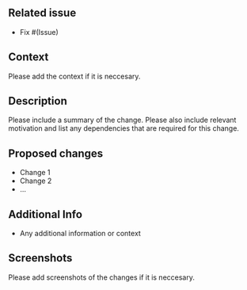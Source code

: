 ## Related issue 
- Fix #(Issue)

## Context
Please add the context if it is neccesary.

## Description
Please include a summary of the change. Please also include relevant motivation and list any dependencies that are required for this change.


## Proposed changes
- Change 1
- Change 2 
- ...


## Additional Info
- Any additional information or context


## Screenshots 

Please add screenshots of the changes if it is neccesary.